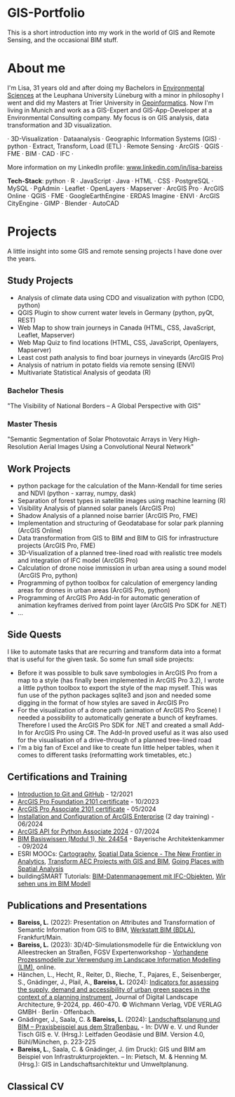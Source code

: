 # GIS-Portfolio

This is a short introduction into my work in the world of GIS and Remote Sensing, and the occasional BIM stuff.

# About me

I'm Lisa, 31 years old and after doing my Bachelors in [Environmental Sciences](https://www.leuphana.de/en/college/bachelor/environmental-sciences-major.html?gad_source=1&cHash=e536f5cbc92b50b6899614da3bfabd7c) at the Leuphana University Lüneburg with a minor in philosophy I went and did my Masters at Trier University in [Geoinformatics](https://www.uni-trier.de/en/studium/studienfaecher/studienfaecher/studiengang?sgaid=175&cHash=65fdd6f82db7d64fa49eca47a74bd9aa). Now I'm living in Munich and work as a GIS-Expert and GIS-App-Developer at a Environmental Consulting company. My focus is on GIS analysis, data transformation and 3D visualization.

· 3D-Visualization · Dataanalysis · Geographic Information Systems (GIS) · python · Extract, Transform, Load (ETL) · Remote Sensing · ArcGIS · QGIS · FME · BIM · CAD · IFC · 

More information on my LinkedIn profile: www.linkedin.com/in/lisa-bareiss

**Tech-Stack**: python · R · JavaScript · Java · HTML · CSS · PostgreSQL · MySQL · PgAdmin · Leaflet · OpenLayers · Mapserver · ArcGIS Pro · ArcGIS Online · QGIS · FME · GoogleEarthEngine · ERDAS Imagine · ENVI · ArcGIS CityEngine · GIMP · Blender · AutoCAD   

# Projects

A little insight into some GIS and remote sensing projects I have done over the years. 

## Study Projects

- Analysis of climate data using CDO and visualization with python (CDO, python)
- QGIS Plugin to show current water levels in Germany (python, pyQt, REST)
- Web Map to show train journeys in Canada (HTML, CSS, JavaScript, Leaflet, Mapserver)
- Web Map Quiz to find locations (HTML, CSS, JavaScript, Openlayers, Mapserver)
- Least cost path analysis to find boar journeys in vineyards (ArcGIS Pro)
- Analysis of natrium in potato fields via remote sensing (ENVI)
- Multivariate Statistical Analysis of geodata (R)

[comment]: <> (Create subpages with screenshots and examples of the projects.)

### Bachelor Thesis
"The Visibility of National Borders – A Global Perspective with GIS"

[comment]: <> (Some more text/description and some screenshots?)

### Master Thesis
"Semantic Segmentation of Solar Photovotaic Arrays in Very High-Resolution Aerial Images Using a Convolutional Neural Network"

[comment]: <> (Some more text/description and some screenshots?)

## Work Projects

- python package for the calculation of the Mann-Kendall for time series and NDVI (python - xarray, numpy, dask)
- Separation of forest types in satellite images using machine learning (R)
- Visibility Analysis of planned solar panels (ArcGIS Pro)
- Shadow Analysis of a planned noise barrier (ArcGIS Pro, FME)
- Implementation and structuring of Geodatabase for solar park planning (ArcGIS Online)
- Data transformation from GIS to BIM and BIM to GIS for infrastructure projects (ArcGIS Pro, FME)
- 3D-Visualization of a planned tree-lined road with realistic tree models and integration of IFC model (ArcGIS Pro)
- Calculation of drone noise immission in urban area using a sound model (ArcGIS Pro, python)
- Programming of python toolbox for calculation of emergency landing areas for drones in urban areas (ArcGIS Pro, python)
- Programming of ArcGIS Pro Add-in for automatic generation of animation keyframes derived from point layer (ArcGIS Pro SDK for .NET)
- ...

[comment]: <> (Create subpages with screenshots and examples of the projects.)

## Side Quests

I like to automate tasks that are recurring and transform data into a format that is useful for the given task. So some fun small side projects:
- Before it was possible to bulk save symbologies in ArcGIS Pro from a map to a style (has finally been implemented in ArcGIS Pro 3.2), I wrote a little python toolbox to export the style of the map myself. This was fun use of the python packages sqlite3 and json and needed some digging in the format of how styles are saved in ArcGIS Pro
- For the visualization of a drone path (animation of ArcGIS Pro Scene) I needed a possibility to automatically generate a bunch of keyframes. Therefore I used the ArcGIS Pro SDK for .NET and created a small Add-In for ArcGIS Pro using C#. The Add-In proved useful as it was also used for the visualisation of a drive-through of a planned tree-lined road
- I'm a big fan of Excel and like to create fun little helper tables, when it comes to different tasks (reformatting work timetables, etc.)

## Certifications and Training
- [Introduction to Git and GitHub](https://www.coursera.org/account/accomplishments/verify/D3YC38JCAGA8?utm_source=link&utm_medium=certificate&utm_content=cert_image&utm_campaign=sharing_cta&utm_product=course) - 12/2021
- [ArcGIS Pro Foundation 2101 certificate](https://www.credly.com/badges/eb65b293-2a79-4a06-b3d2-8612e9feb812/public_url) - 10/2023
- [ArcGIS Pro Associate 2101 certificate](https://www.credly.com/badges/3dca2776-a401-420c-8941-a9d6c966b691) - 05/2024
- [Installation and Configuration of ArcGIS Enterprise](data/ArcGISEnterprise_Training_2024.pdf) (2 day training) - 06/2024
- [ArcGIS API for Python Associate 2024](https://www.credly.com/badges/770a7f7f-e723-4137-89b8-357f64815076) - 07/2024
- [BIM Basiswissen (Modul 1), Nr. 24454](data/BIM-Basiswissen_BYAK_2024.pdf) - Bayerische Architektenkammer - 09/2024
- ESRI MOOCs: [Cartography](https://www.esri.com/training/TrainingRecord/Certificate/l.bareiss_psu_schaller/65129487edb0bf05f01d84f8/-120), [Spatial Data Science - The New Frontier in Analytics](https://www.esri.com/training/TrainingRecord/Certificate/l.bareiss_psu_schaller/63c64df9d6768d629ca6329f/-120), [Transform AEC Projects with GIS and BIM](https://www.esri.com/training/TrainingRecord/Certificate/l.bareiss_psu_schaller/63c64ddfd6768d629ca63133/-120), [Going Places with Spatial Analysis](https://www.esri.com/training/TrainingRecord/Certificate/l.bareiss_psu_schaller/63c64b7fd6768d629ca619c0/-60)
- buildingSMART Tutorials: [BIM-Datenmanagement mit IFC-Objekten](https://www.buildingsmart.de/termine/buildingsmart-tutorial-bim-datenmanagement-mit-ifc-objekten), [Wir sehen uns im BIM Modell](https://www.buildingsmart.de/termine/wir-sehen-uns-im-bim-modell-open-bim-mit-ifc-ids-und-bcf-koordination-der-fachgewerke-mit)

## Publications and Presentations
- **Bareiss, L.** (2022): Presentation on Attributes and Transformation of Semantic Information from GIS to BIM, [Werkstatt BIM (BDLA)](https://www.bdla.de/de/nachrichten/pressemitteilungen/3595-bdla-werkstatt-bim-implementation), Frankfurt/Main.
- **Bareiss, L.** (2023): 3D/4D-Simulationsmodelle für die Entwicklung von Alleestrecken an Straßen, FGSV Expertenworkshop - [Vorhandene Prozessmodelle zur Verwendung im Landscape Information Modelling (LIM)](https://www.fgsv.de/aktuelles/news-details/online-expertenworkshop-zur-verwendung-von-prozessmodellen-in-der-landschaftsinformationsmodellierung), online. 
- Hänchen, L., Hecht, R., Reiter, D., Rieche, T., Pajares, E., Seisenberger, S., Gnädinger, J., Plail, A., **Bareiss, L.** (2024): [Indicators for assessing the supply, demand and accessibility of urban green spaces in the context of a planning instrument](https://gispoint.de/fileadmin/user_upload/paper_gis_open/DLA_2024/537752042.pdf), Journal of Digital Landscape Architecture, 9-2024, pp. 460-470. © Wichmann Verlag, VDE VERLAG GMBH · Berlin · Offenbach.
- Gnädinger, J., Saala, C. & **Bareiss, L.** (2024): [Landschaftsplanung und BIM – Praxisbeispiel aus dem Straßenbau.](https://dvw.de/BIM-Leitfaden.pdf#page=225) - In: DVW e. V. und Runder Tisch GIS e. V. (Hrsg.): Leitfaden Geodäsie und BIM. Version 4.0, Bühl/München, p. 223-225
- **Bareiss, L.**, Saala, C. & Gnädinger, J. (im Druck): GIS und BIM am Beispiel von Infrastrukturprojekten. – In: Pietsch, M. & Henning M. (Hrsg.): GIS in Landschaftsarchitektur und Umweltplanung.

## Classical CV
[comment]: <> (Upload CV in pdf format)
  

